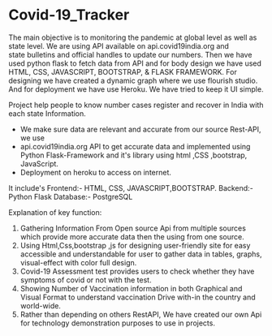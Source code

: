 # Covid-19_Tracker
The main objective is to monitoring the pandemic at global level as well as state level. We are using API available on api.covid19india.org and  
state bulletins and official handles to update our numbers. Then we have  used python flask to fetch data from API and for body design we have 
used HTML, CSS, JAVASCRIPT, BOOTSTRAP, & FLASK FRAMEWORK. For designing we have created a dynamic graph where we use flourish studio. And for deployment we have use Heroku. 
We have tried to keep it UI simple.

Project help people to know number cases register and recover in India with each state Information. 
- We make sure data are relevant and accurate from our source Rest-API, we use
- api.covid19india.org API to get accurate data and implemented using Python Flask-Framework and it's library using html ,CSS ,bootstrap, JavaScript. 
- Deployment on heroku to access on internet.


It include's
Frontend:- HTML, CSS, JAVASCRIPT,BOOTSTRAP.
Backend:- Python Flask
Database:- PostgreSQL

Explanation of key function:
1. Gathering Information From Open source Api from multiple 
sources which provide more accurate data then the using from one 
source.
2. Using Html,Css,bootstrap ,js for designing user-friendly site for 
easy accessible and understandable for user to gather data in tables, 
graphs, visual-effect with color full design.
3. Covid-19 Assessment test provides users to check whether they 
have symptoms of covid or not with the test.
4. Showing Number of Vaccination information in both Graphical and 
Visual Format to understand vaccination Drive with-in the 
country and world-wide.
5. Rather than depending on others RestAPI, We have created our 
own Api for technology demonstration purposes to use in projects.


